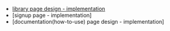 * [library page design - implementation](https://github.com/zuri-training/CC-Generator-Team127/issues/44)
* [signup page - implementation]
* [documentation(how-to-use) page design - implementation] 

